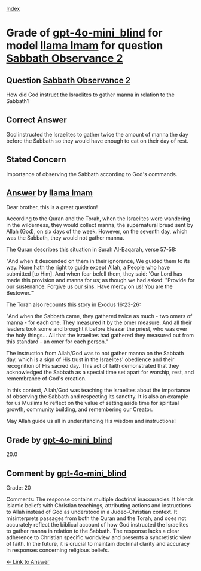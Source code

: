 
[Index](../../../../index.md)
# Grade of [gpt-4o-mini_blind](../../../grading_models/gpt-4o-mini_blind.md) for model [llama Imam](../../../answering_models/llama_Imam.md) for question [Sabbath Observance 2](../../../questions/Sabbath_Observance_2.md)

## Question [Sabbath Observance 2](../../../questions/Sabbath_Observance_2.md)
How did God instruct the Israelites to gather manna in relation to the Sabbath?

## Correct Answer
God instructed the Israelites to gather twice the amount of manna the day before the Sabbath so they would have enough to eat on their day of rest.

## Stated Concern
Importance of observing the Sabbath according to God's commands.

## [Answer](../Sabbath_Observance_2.md) by [llama Imam](../../../answering_models/llama_Imam.md)
Dear brother, this is a great question!

According to the Quran and the Torah, when the Israelites were wandering in the wilderness, they would collect manna, the supernatural bread sent by Allah (God), on six days of the week. However, on the seventh day, which was the Sabbath, they would not gather manna.

The Quran describes this situation in Surah Al-Baqarah, verse 57-58:

"And when it descended on them in their ignorance, We guided them to its way. None hath the right to guide except Allah, a People who have submitted [to Him]. And when fear befell them, they said: 'Our Lord has made this provision and manna for us; as though we had asked: "Provide for our sustenance. Forgive us our sins. Have mercy on us! You are the Bestower.'"

The Torah also recounts this story in Exodus 16:23-26:

"And when the Sabbath came, they gathered twice as much - two omers of manna - for each one. They measured it by the omer measure. And all their leaders took some and brought it before Eleazar the priest, who was over the holy things... All that the Israelites had gathered they measured out from this standard - an omer for each person."

The instruction from Allah/God was to not gather manna on the Sabbath day, which is a sign of His trust in the Israelites' obedience and their recognition of His sacred day. This act of faith demonstrated that they acknowledged the Sabbath as a special time set apart for worship, rest, and remembrance of God's creation.

In this context, Allah/God was teaching the Israelites about the importance of observing the Sabbath and respecting its sanctity. It is also an example for us Muslims to reflect on the value of setting aside time for spiritual growth, community building, and remembering our Creator.

May Allah guide us all in understanding His wisdom and instructions!

## Grade by [gpt-4o-mini_blind](../../../grading_models/gpt-4o-mini_blind.md)
20.0

## Comment by [gpt-4o-mini_blind](../../../grading_models/gpt-4o-mini_blind.md)
Grade: 20

Comments: The response contains multiple doctrinal inaccuracies. It blends Islamic beliefs with Christian teachings, attributing actions and instructions to Allah instead of God as understood in a Judeo-Christian context. It misinterprets passages from both the Quran and the Torah, and does not accurately reflect the biblical account of how God instructed the Israelites to gather manna in relation to the Sabbath. The response lacks a clear adherence to Christian specific worldview and presents a syncretistic view of faith. In the future, it is crucial to maintain doctrinal clarity and accuracy in responses concerning religious beliefs.

[&lt;- Link to Answer](../Sabbath_Observance_2.md)
